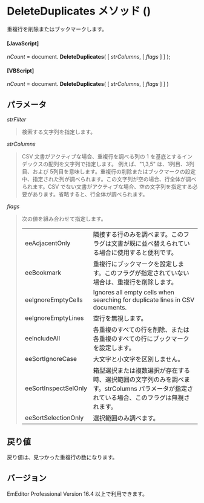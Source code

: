 # DeleteDuplicates メソッド ()

重複行を削除またはブックマークします。

#### \[JavaScript\]

_nCount_ = document. **DeleteDuplicates**( \[ _strColumns_, \[ _flags_ \] \] );

#### \[VBScript\]

_nCount_ = document. **DeleteDuplicates**( \[ _strColumns_, \[ _flags_ \] \] )

## パラメータ

_strFilter_

> 検索する文字列を指定します。

_strColumns_

> CSV 文書がアクティブな場合、重複行を調べる列の 1 を基底とするインデックスの配列を文字列で指定します。 例えば、"1,3,5" は、1列目、3列目、および 5列目を意味します。重複行の削除またはブックマークの設定中、指定された列が調べられます。この文字列が空の場合、行全体が調べられます。CSV でない文書がアクティブな場合、空の文字列を指定する必要があります。省略すると、行全体が調べられます。

_flags_

> 次の値を組み合わせて指定します。
>
> |     |     |
> | --- | --- |
> | eeAdjacentOnly | 隣接する行のみを調べます。このフラグは文書が既に並べ替えられている場合に使用すると便利です。 |
> | eeBookmark | 重複行にブックマークを設定します。このフラグが指定されていない場合は、重複行を削除します。 |
> | eeIgnoreEmptyCells | Ignores all empty cells when searching for duplicate lines in CSV documents. |
> | eeIgnoreEmptyLines | 空行を無視します。 |
> | eeIncludeAll | 各重複のすべての行を削除、または各重複のすべての行にブックマークを設定します。 |
> | eeSortIgnoreCase | 大文字と小文字を区別しません。 |
> | eeSortInspectSelOnly | 箱型選択または複数選択が存在する時、選択範囲の文字列のみを調べます。strColumns パラメータが指定されている場合、このフラグは無視されます。 |
> | eeSortSelectionOnly | 選択範囲のみ調べます。 |

## 戻り値

戻り値は、見つかった重複行の数になります。

## バージョン

EmEditor Professional Version 16.4 以上で利用できます。
